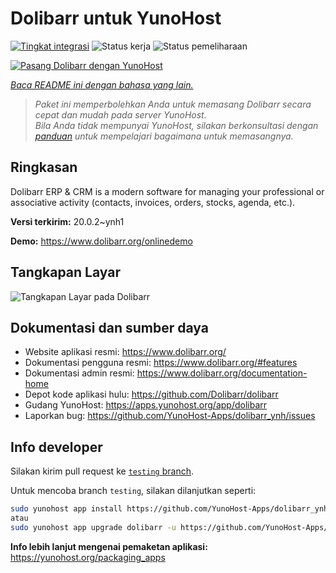 <!--
N.B.: README ini dibuat secara otomatis oleh <https://github.com/YunoHost/apps/tree/master/tools/readme_generator>
Ini TIDAK boleh diedit dengan tangan.
-->

# Dolibarr untuk YunoHost

[![Tingkat integrasi](https://dash.yunohost.org/integration/dolibarr.svg)](https://ci-apps.yunohost.org/ci/apps/dolibarr/) ![Status kerja](https://ci-apps.yunohost.org/ci/badges/dolibarr.status.svg) ![Status pemeliharaan](https://ci-apps.yunohost.org/ci/badges/dolibarr.maintain.svg)

[![Pasang Dolibarr dengan YunoHost](https://install-app.yunohost.org/install-with-yunohost.svg)](https://install-app.yunohost.org/?app=dolibarr)

*[Baca README ini dengan bahasa yang lain.](./ALL_README.md)*

> *Paket ini memperbolehkan Anda untuk memasang Dolibarr secara cepat dan mudah pada server YunoHost.*  
> *Bila Anda tidak mempunyai YunoHost, silakan berkonsultasi dengan [panduan](https://yunohost.org/install) untuk mempelajari bagaimana untuk memasangnya.*

## Ringkasan

Dolibarr ERP & CRM is a modern software for managing your professional or associative activity (contacts, invoices, orders, stocks, agenda, etc.).

**Versi terkirim:** 20.0.2~ynh1

**Demo:** <https://www.dolibarr.org/onlinedemo>

## Tangkapan Layar

![Tangkapan Layar pada Dolibarr](./doc/screenshots/screenshot.jpg)

## Dokumentasi dan sumber daya

- Website aplikasi resmi: <https://www.dolibarr.org/>
- Dokumentasi pengguna resmi: <https://www.dolibarr.org/#features>
- Dokumentasi admin resmi: <https://www.dolibarr.org/documentation-home>
- Depot kode aplikasi hulu: <https://github.com/Dolibarr/dolibarr>
- Gudang YunoHost: <https://apps.yunohost.org/app/dolibarr>
- Laporkan bug: <https://github.com/YunoHost-Apps/dolibarr_ynh/issues>

## Info developer

Silakan kirim pull request ke [`testing` branch](https://github.com/YunoHost-Apps/dolibarr_ynh/tree/testing).

Untuk mencoba branch `testing`, silakan dilanjutkan seperti:

```bash
sudo yunohost app install https://github.com/YunoHost-Apps/dolibarr_ynh/tree/testing --debug
atau
sudo yunohost app upgrade dolibarr -u https://github.com/YunoHost-Apps/dolibarr_ynh/tree/testing --debug
```

**Info lebih lanjut mengenai pemaketan aplikasi:** <https://yunohost.org/packaging_apps>
